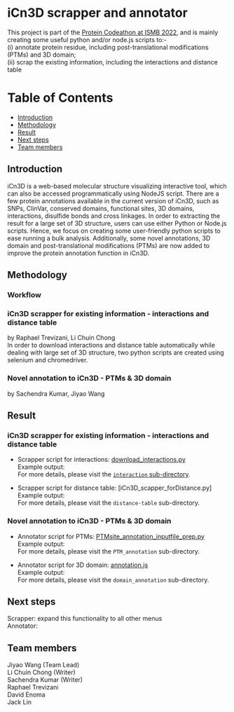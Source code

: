 # iCn3D scrapper and annotator

This project is part of the [Protein Codeathon at ISMB 2022](https://sites.google.com/view/codeathonismb2022), and is mainly creating some useful python and/or node.js scripts to:- <br>
(i) annotate protein residue, including post-translational modifications (PTMs) and 3D domain; <br>
(ii) scrap the existing information, including the interactions and distance table 

Table of Contents
====================
- [Introduction](#introduction)
- [Methodology](#methodology)
- [Result](#result)
- [Next steps](#next-steps)
- [Team members](#team-members)

## Introduction
iCn3D is a web-based molecular structure visualizing interactive tool, which can also be accessed programmatically using NodeJS script. There are a few protein annotations available in the current version of iCn3D, such as SNPs, ClinVar, conserved domains, functional sites, 3D domains, interactions, disulfide bonds and cross linkages. In order to extracting the result for a large set of 3D structure, users can use either Python or Node.js scripts. Hence, we focus on creating some user-friendly python scripts to ease running a bulk analysis. Additionally, some novel annotations, 3D domain and post-translational modifications (PTMs) are now added to improve the protein annotation function in iCn3D. 

## Methodology
### Workflow 

### iCn3D scrapper for existing information - interactions and distance table
by Raphael Trevizani, Li Chuin Chong <br>
In order to download interactions and distance table automatically while dealing with large set of 3D structure, two python scripts are created using selenium and chromedriver.   

### Novel annotation to iCn3D - PTMs & 3D domain
by Sachendra Kumar, Jiyao Wang


## Result
### iCn3D scrapper for existing information - interactions and distance table
- Scrapper script for interactions: [download_interactions.py](https://github.com/hackathonismb/scripts-to-protein-residue-annotations/tree/main/interactions) <br>
  Example output: <br>
  For more details, please visit the [`interaction` sub-directory](https://github.com/hackathonismb/scripts-to-protein-residue-annotations/tree/main/interactions).
  
- Scrapper script for distance table: [iCn3D_scapper_forDistance.py] <br>
  Example output: <br>
  For more details, please visit the `distance-table` sub-directory.

### Novel annotation to iCn3D - PTMs & 3D domain
- Annotator script for PTMs: [PTMsite_annotation_inputfile_prep.py](https://github.com/hackathonismb/scripts-to-protein-residue-annotations/blob/main/PTM_annotation/PTMsite_annotation_inputfile_prep.py) <br>
  Example output:  <br>
  For more details, please visit the `PTM_annotation` sub-directory.
  
- Annotator script for 3D domain: [annotation.js](https://github.com/hackathonismb/scripts-to-protein-residue-annotations/blob/main/nodejs/annotation.js) <br>
  Example output: <br>
  For more details, please visit the `domain_annotation` sub-directory.

## Next steps 
Scrapper: expand this functionality to all other menus <br>
Annotator: 

## Team members
Jiyao Wang (Team Lead) <br>
Li Chuin Chong (Writer) <br>
Sachendra Kumar (Writer) <br>
Raphael Trevizani <br> 
David Enoma <br>
Jack Lin 
